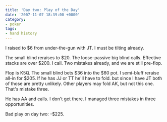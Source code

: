 ```yaml
---
title: 'Day two: Play of the Day'
date: '2007-11-07 18:39:00 +0000'
category:
- poker
tags:
- hand history
---
```

I raised to $6 from under-the-gun with JT. I must be tilting already.

The small blind reraises to $20. The loose-passive big blind calls. Effective
stacks are over $200. I call. Two mistakes already, and we are still pre-flop.

Flop is K5Q. The small blind bets $36 into the $60 pot. I semi-bluff reraise
all-in for $205. If he has JJ or TT he'll have to fold. but since I have JT both
of those are pretty unlikely. Other players may fold AK, but not this one.
That's mistake three.

He has AA and calls. I don't get there. I managed three mistakes in three
opportunities.

Bad play on day two: -$225.
